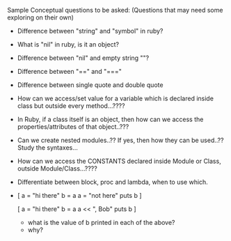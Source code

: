 Sample Conceptual questions to be asked:
(Questions that may need some exploring on their own)

- Difference between "string" and "symbol" in ruby?
- What is "nil" in ruby, is it an object?
- Difference between "nil" and empty string ""?
- Difference between "==" and "==="
- Difference between single quote and double quote
- How can we access/set value for a variable which is declared inside class but outside every method...???? 
- In Ruby, if a class itself is an object, then how can we access the properties/attributes of that object..???
- Can we create nested modules..?? If yes, then how they can be used..?? Study the syntaxes...
- How can we access the CONSTANTS declared inside Module or Class, outside Module/Class...????
- Differentiate between block, proc and lambda, when to use which.
- [
    a = "hi there"
    b = a
    a = "not here"
    puts b
  ]
  
  [
    a = "hi there"
    b = a
    a << ", Bob"
    puts b
  ]
  
  - what is the value of b printed in each of the above?
  - why?
